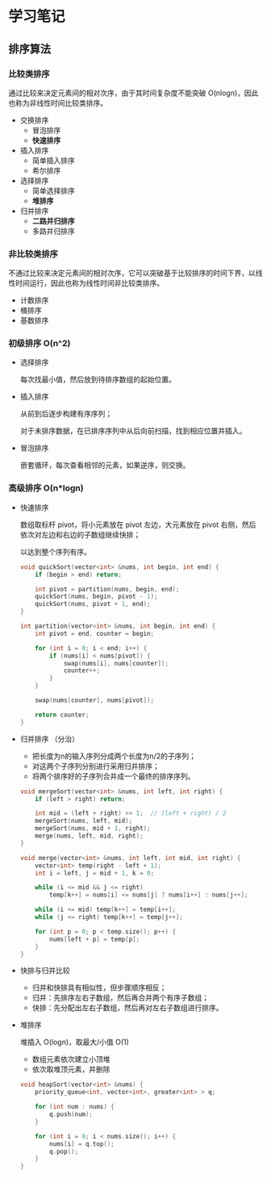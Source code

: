 # 学习笔记

## 排序算法

### 比较类排序

通过比较来决定元素间的相对次序，由于其时间复杂度不能突破 O(nlogn)，因此也称为非线性时间比较类排序。

* 交换排序
  * 冒泡排序
  * **快速排序**
* 插入排序
  * 简单插入排序
  * 希尔排序
* 选择排序
  * 简单选择排序
  * **堆排序**
* 归并排序
  * **二路并归排序**
  * 多路并归排序

### 非比较类排序

不通过比较来决定元素间的相对次序，它可以突破基于比较排序的时间下界，以线性时间运行，因此也称为线性时间非比较类排序。

* 计数排序
* 桶排序
* 基数排序

### 初级排序 O(n^2)

* 选择排序

  每次找最小值，然后放到待排序数组的起始位置。

* 插入排序

  从前到后逐步构建有序序列；

  对于未排序数据，在已排序序列中从后向前扫描，找到相应位置并插入。

* 冒泡排序

  嵌套循环，每次查看相邻的元素，如果逆序，则交换。

### 高级排序 O(n*logn)

* 快速排序

  数组取标杆 pivot，将小元素放在 pivot 左边，大元素放在 pivot 右侧，然后依次对左边和右边的子数组继续快排；

  以达到整个序列有序。

  ```c++
  void quickSort(vector<int> &nums, int begin, int end) {
      if (begin > end) return;

      int pivot = partition(nums, begin, end);
      quickSort(nums, begin, pivot - 1);
      quickSort(nums, pivot + 1, end);
  }
  
  int partition(vector<int> &nums, int begin, int end) {
      int pivot = end, counter = begin;
  
      for (int i = 0; i < end; i++) {
          if (nums[i] < nums[pivot]) {
              swap(nums[i], nums[counter]);
              counter++;
          }
      }
  
      swap(nums[counter], nums[pivot]);
  
      return counter;
  }
  ```

* 归并排序 （分治）

  * 把长度为n的输入序列分成两个长度为n/2的子序列；
  * 对这两个子序列分别进行采用归并排序；
  * 将两个排序好的子序列合并成一个最终的排序序列。

  ```c++
  void mergeSort(vector<int> &nums, int left, int right) {
      if (left > right) return;
  
      int mid = (left + right) >> 1;  // (left + right) / 2
      mergeSort(nums, left, mid);
      mergeSort(nums, mid + 1, right);
      merge(nums, left, mid, right);
  }
  
  void merge(vector<int> &nums, int left, int mid, int right) {
      vector<int> temp(right - left + 1);
      int i = left, j = mid + 1, k = 0;
  
      while (i <= mid && j <= right)
          temp[k++] = nums[i] <= nums[j] ? nums[i++] : nums[j++];
  
      while (i <= mid) temp[k++] = temp[i++];
      while (j <= right) temp[k++] = temp[j++];
  
      for (int p = 0; p < temp.size(); p++) {
          nums[left + p] = temp[p];
      }
  }
  ```

* 快排与归并比较

  * 归并和快排具有相似性，但步骤顺序相反；
  * 归并：先排序左右子数组，然后再合并两个有序子数组；
  * 快排：先分配出左右子数组，然后再对左右子数组进行排序。

* 堆排序

  堆插入 O(logn)，取最大/小值 O(1)

  * 数组元素依次建立小顶堆
  * 依次取堆顶元素，并删除

  ```c++
  void heapSort(vector<int> &nums) {
      priority_queue<int, vector<int>, greater<int> > q;
  
      for (int num : nums) {
          q.push(num);
      }
  
      for (int i = 0; i < nums.size(); i++) {
          nums[i] = q.top();
          q.pop();
      }
  }
  ```
  